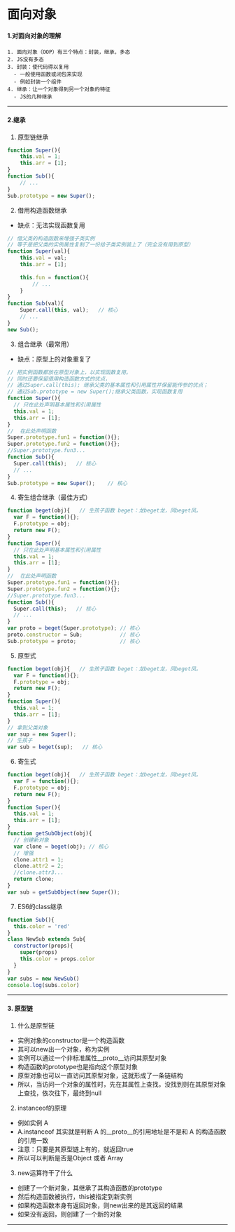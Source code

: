 # 面向对象
#### 1.对面向对象的理解
```
1. 面向对象（OOP）有三个特点：封装，继承，多态
2. JS没有多态
3. 封装：使代码得以复用
  - 一般使用函数或闭包来实现
  - 例如封装一个组件
4. 继承：让一个对象得到另一个对象的特征
  - JS的几种继承
```
---
#### 2.继承
1. 原型链继承
```js
function Super(){
    this.val = 1;
    this.arr = [1];
}
function Sub(){
    // ...
}
Sub.prototype = new Super(); 
```

2. 借用构造函数继承
- 缺点：无法实现函数复用
```js
// 借父类的构造函数来增强子类实例
// 等于是把父类的实例属性复制了一份给子类实例装上了（完全没有用到原型）
function Super(val){
    this.val = val;
    this.arr = [1];
 
    this.fun = function(){
        // ...
    }
}
function Sub(val){
    Super.call(this, val);   // 核心
    // ...
}
new Sub();
```

3. 组合继承（最常用）
- 缺点：原型上的对象重复了
```js
// 把实例函数都放在原型对象上，以实现函数复用。
// 同时还要保留借用构造函数方式的优点，
// 通过Super.call(this); 继承父类的基本属性和引用属性并保留能传参的优点；
// 通过Sub.prototype = new Super();继承父类函数，实现函数复用
function Super(){
  // 只在此处声明基本属性和引用属性
  this.val = 1;
  this.arr = [1];
}
//  在此处声明函数
Super.prototype.fun1 = function(){};
Super.prototype.fun2 = function(){};
//Super.prototype.fun3...
function Sub(){
  Super.call(this);   // 核心
  // ...
}
Sub.prototype = new Super();    // 核心
```

4. 寄生组合继承（最佳方式）
```js
function beget(obj){   // 生孩子函数 beget：龙beget龙，凤beget凤。
  var F = function(){};
  F.prototype = obj;
  return new F();
}
function Super(){
  // 只在此处声明基本属性和引用属性
  this.val = 1;
  this.arr = [1];
}
//  在此处声明函数
Super.prototype.fun1 = function(){};
Super.prototype.fun2 = function(){};
//Super.prototype.fun3...
function Sub(){
  Super.call(this);   // 核心
  // ...
}
var proto = beget(Super.prototype); // 核心
proto.constructor = Sub;            // 核心
Sub.prototype = proto;              // 核心
```

5. 原型式
```js
function beget(obj){   // 生孩子函数 beget：龙beget龙，凤beget凤。
  var F = function(){};
  F.prototype = obj;
  return new F();
}
function Super(){
  this.val = 1;
  this.arr = [1];
}
// 拿到父类对象
var sup = new Super();
// 生孩子
var sub = beget(sup);   // 核心
```

6. 寄生式
```js
function beget(obj){   // 生孩子函数 beget：龙beget龙，凤beget凤。
  var F = function(){};
  F.prototype = obj;
  return new F();
}
function Super(){
  this.val = 1;
  this.arr = [1];
}
function getSubObject(obj){
  // 创建新对象
  var clone = beget(obj); // 核心
  // 增强
  clone.attr1 = 1;
  clone.attr2 = 2;
  //clone.attr3...
  return clone;
}
var sub = getSubObject(new Super());
```

7. ES6的class继承
```js
function Sub(){
  this.color = 'red'
}
class NewSub extends Sub{
  constructor(props){
    super(props)
    this.color = props.color
  }
}
var subs = new NewSub()
console.log(subs.color)
```
---
#### 3. 原型链
1. 什么是原型链
  - 实例对象的constructor是一个构造函数
  - 其可以new出一个对象，称为实例
  - 实例可以通过一个非标准属性__proto__访问其原型对象
  - 构造函数的prototype也是指向这个原型对象
  - 原型对象也可以一直访问其原型对象，这就形成了一条链结构
  - 所以，当访问一个对象的属性时，先在其属性上查找，没找到则在其原型对象上查找，依次往下，最终到null

2. instanceof的原理
  - 例如实例 A
  - A.instanceof 其实就是判断 A 的__proto__的引用地址是不是和 A 的构造函数的引用一致
  - 注意：只要是其原型链上有的，就返回true
  - 所以可以判断是否是Object 或者 Array

3. new运算符干了什么
  - 创建了一个新对象，其继承了其构造函数的prototype
  - 然后构造函数被执行，this被指定到新实例
  - 如果构造函数本身有返回对象，则new出来的是其返回的结果
  - 如果没有返回，则创建了一个新的对象
---